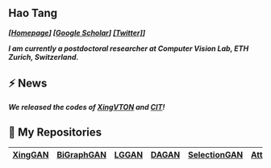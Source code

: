 ## Hao Tang
_**[[Homepage](http://disi.unitn.it/~hao.tang/)] [[Google Scholar](https://scholar.google.com/citations?user=9zJkeEMAAAAJ&hl=en)] [[Twitter]](https://twitter.com/HaoTang_ai)]**_

_**I am currently a postdoctoral researcher at Computer Vision Lab, ETH Zurich, Switzerland.**_

<!--
**cszn/cszn** is a ✨ _special_ ✨ repository because its `README.md` (this file) appears on your GitHub profile.

Here are some ideas to get you started:

- 🔭 I’m currently working on ...
- 🌱 I’m currently learning ...
- 👯 I’m looking to collaborate on ...
- 🤔 I’m looking for help with ...
- 💬 Ask me about ...
- 📫 How to reach me: ...
- 😄 Pronouns: ...
- ⚡ Fun fact: ...
-->

## ⚡  **News**
_**We released the codes of [XingVTON](https://github.com/Ha0Tang/XingVTON) and [CIT](https://github.com/Amazingren/CIT)!**_

## 🌱 **My Repositories**
|**[XingGAN](https://github.com/Ha0Tang/XingGAN)**|**[BiGraphGAN](https://github.com/Ha0Tang/BiGraphGAN)**|**[LGGAN](https://github.com/Ha0Tang/LGGAN)**|**[DAGAN](https://github.com/Ha0Tang/DAGAN)**|**[SelectionGAN](https://github.com/Ha0Tang/SelectionGAN)**|**[AttentionGAN](https://github.com/Ha0Tang/AttentionGAN)**|**[C2GAN](https://github.com/Ha0Tang/C2GAN)**|**[GestureGAN](https://github.com/Ha0Tang/GestureGAN)**|**[DDLCN](https://github.com/Ha0Tang/DDLCN)**|
|:---:|:---:|:---:|:---:|:---:|:---:|:---:|:---:|:---:|

